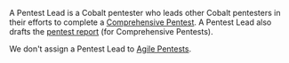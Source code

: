 A Pentest Lead is a Cobalt pentester who leads other Cobalt pentesters in their efforts to complete a [Comprehensive Pentest](/getting-started/glossary/#comprehensive-pentest). A Pentest Lead also drafts the [pentest report](/platform-deep-dive/pentests/reports/) (for Comprehensive Pentests).

We don't assign a Pentest Lead to [Agile Pentests](/getting-started/glossary/#agile-pentest).
